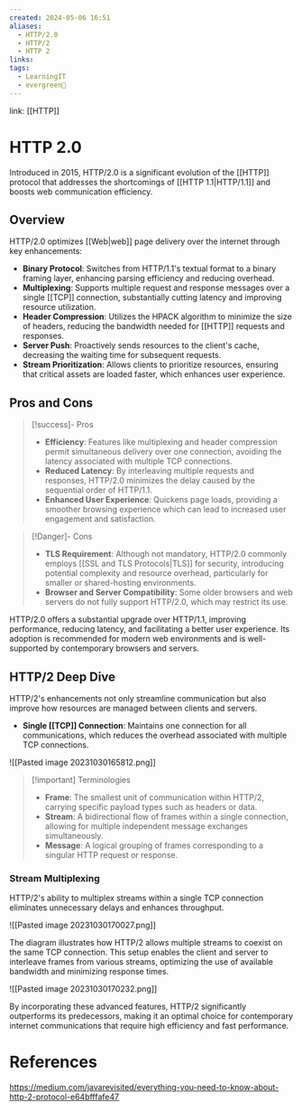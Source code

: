 ```yaml
---
created: 2024-05-06 16:51
aliases:
  - HTTP/2.0
  - HTTP/2
  - HTTP 2
links: 
tags:
  - LearningIT
  - evergreen🌳
---
```

link: [[HTTP]]

# HTTP 2.0

Introduced in 2015, HTTP/2.0 is a significant evolution of the [[HTTP]] protocol that addresses the shortcomings of [[HTTP 1.1|HTTP/1.1]] and boosts web communication efficiency.

## Overview

HTTP/2.0 optimizes [[Web|web]] page delivery over the internet through key enhancements:

- **Binary Protocol**: Switches from HTTP/1.1's textual format to a binary framing layer, enhancing parsing efficiency and reducing overhead.
- **Multiplexing**: Supports multiple request and response messages over a single [[TCP]] connection, substantially cutting latency and improving resource utilization.
- **Header Compression**: Utilizes the HPACK algorithm to minimize the size of headers, reducing the bandwidth needed for [[HTTP]] requests and responses.
- **Server Push**: Proactively sends resources to the client's cache, decreasing the waiting time for subsequent requests.
- **Stream Prioritization**: Allows clients to prioritize resources, ensuring that critical assets are loaded faster, which enhances user experience.

## Pros and Cons

> [!success]- Pros
> - **Efficiency**: Features like multiplexing and header compression permit simultaneous delivery over one connection, avoiding the latency associated with multiple TCP connections.
> - **Reduced Latency**: By interleaving multiple requests and responses, HTTP/2.0 minimizes the delay caused by the sequential order of HTTP/1.1.
> - **Enhanced User Experience**: Quickens page loads, providing a smoother browsing experience which can lead to increased user engagement and satisfaction.

> [!Danger]- Cons
> - **TLS Requirement**: Although not mandatory, HTTP/2.0 commonly employs [[SSL and TLS Protocols|TLS]] for security, introducing potential complexity and resource overhead, particularly for smaller or shared-hosting environments.
> - **Browser and Server Compatibility**: Some older browsers and web servers do not fully support HTTP/2.0, which may restrict its use.

HTTP/2.0 offers a substantial upgrade over HTTP/1.1, improving performance, reducing latency, and facilitating a better user experience. Its adoption is recommended for modern web environments and is well-supported by contemporary browsers and servers.

## HTTP/2 Deep Dive

HTTP/2's enhancements not only streamline communication but also improve how resources are managed between clients and servers.

- **Single [[TCP]] Connection**: Maintains one connection for all communications, which reduces the overhead associated with multiple TCP connections.

![[Pasted image 20231030165812.png]]

> [!important] Terminologies
> - **Frame**: The smallest unit of communication within HTTP/2, carrying specific payload types such as headers or data.
> - **Stream**: A bidirectional flow of frames within a single connection, allowing for multiple independent message exchanges simultaneously.
> - **Message**: A logical grouping of frames corresponding to a singular HTTP request or response.

### Stream Multiplexing

HTTP/2's ability to multiplex streams within a single TCP connection eliminates unnecessary delays and enhances throughput.

![[Pasted image 20231030170027.png]]

The diagram illustrates how HTTP/2 allows multiple streams to coexist on the same TCP connection. This setup enables the client and server to interleave frames from various streams, optimizing the use of available bandwidth and minimizing response times.

![[Pasted image 20231030170232.png]]

By incorporating these advanced features, HTTP/2 significantly outperforms its predecessors, making it an optimal choice for contemporary internet communications that require high efficiency and fast performance.


# References

https://medium.com/javarevisited/everything-you-need-to-know-about-http-2-protocol-e64bfffafe47


